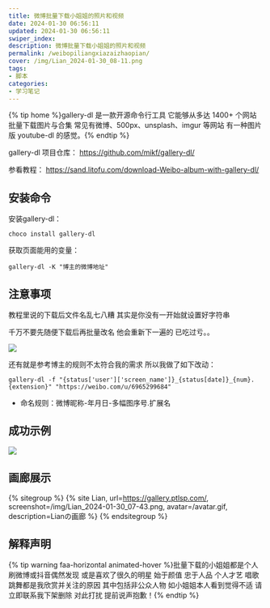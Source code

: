 ```yaml
---
title: 微博批量下载小姐姐的照片和视频
date: 2024-01-30 06:56:11
updated: 2024-01-30 06:56:11
swiper_index: 
description: 微博批量下载小姐姐的照片和视频
permalink: /weibopiliangxiazaizhaopian/
cover: /img/Lian_2024-01-30_08-11.png
tags: 
- 脚本
categories: 
- 学习笔记
---
```

{% tip home %}gallery-dl 是一款开源命令行工具 它能够从多达 1400+ 个网站批量下载图片与合集 常见有微博、500px、unsplash、imgur 等网站 有一种图片版 youtube-dl 的感觉。{% endtip %}


gallery-dl 项目仓库：
https://github.com/mikf/gallery-dl/

 参看教程：
 https://sand.litofu.com/download-Weibo-album-with-gallery-dl/

## 安装命令
安装gallery-dl：
```
choco install gallery-dl
```
获取页面能用的变量：

```
gallery-dl -K "博主的微博地址"
```


## 注意事项

教程里说的下载后文件名乱七八糟 其实是你没有一开始就设置好字符串

千万不要先随便下载后再批量改名 他会重新下一遍的 已吃过亏。。

![](/img/Lian_2024-01-30_06-42.png)


还有就是参考博主的规则不太符合我的需求 所以我做了如下改动：

```
gallery-dl -f "{status['user']['screen_name']}_{status[date]}_{num}.{extension}" "https://weibo.com/u/6965299684"
```
- 命名规则：微博昵称-年月日-多幅图序号.扩展名

## 成功示例

![](/img/Lian_2024-01-30_06-49.png)

## 画廊展示
{% sitegroup %}
{% site Lian, url=https://gallery.ptlsp.com/, screenshot=/img/Lian_2024-01-30_07-43.png, avatar=/avatar.gif, description=Lianの画廊 %}
{% endsitegroup %}


## 解释声明

{% tip warning faa-horizontal animated-hover %}批量下载的小姐姐都是个人刷微博或抖音偶然发现 或是喜欢了很久的明星 始于颜值 忠于人品 个人才艺 唱歌跳舞都是我欣赏并关注的原因 其中包括非公众人物 如小姐姐本人看到觉得不适 请立即联系我下架删除 对此打扰 提前说声抱歉！{% endtip %}